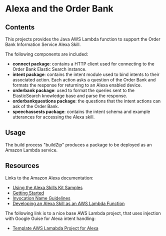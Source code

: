 # Alexa and the Order Bank

## Contents
This projects provides the Java AWS Lambda function to support the Order Bank Information Service Alexa Skill.

The following components are included:

- **connect package**: contains a HTTP client used for connecting to the Order Bank Elastic Search instance.
- **intent package**: contains the intent module used to bind intents to their associated action. Each action asks a question 
of the Order Bank and formats the response for returning to an Alexa enabled device.
- **orderbank package**: used to format the queries sent to the ElasticSearch knowledge base and parse the response.
- **orderbankquestions package**: the questions that the intent actions can ask of the Order Bank.
- **speechassests package**: contains the intent schema and example utterances for accessing the Alexa skill.

## Usage
The build process "buildZip" produces a package to be deployed as an Amazon Lambda service.


## Resources
Links to the Amazon Alexa documentation:

- [Using the Alexa Skills Kit Samples](https://developer.amazon.com/public/solutions/alexa/alexa-skills-kit/docs/using-the-alexa-skills-kit-samples)
- [Getting Started](https://developer.amazon.com/appsandservices/solutions/alexa/alexa-skills-kit/getting-started-guide)
- [Invocation Name Guidelines](https://developer.amazon.com/public/solutions/alexa/alexa-skills-kit/docs/choosing-the-invocation-name-for-an-alexa-skill)
- [Developing an Alexa Skill as an AWS Lambda Function](https://developer.amazon.com/appsandservices/solutions/alexa/alexa-skills-kit/docs/developing-an-alexa-skill-as-a-lambda-function)

The following link is to a nice base AWS Lambda project, that uses injection with Google Guise for Alexa intent handling: 

- [Template AWS Lamabda Project for Alexa](https://github.com/ardetrick/amazon-alexa-skill-starter-java)
